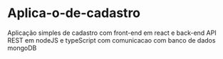 # Aplica-o-de-cadastro
Aplicação simples de cadastro com front-end em react e back-end API REST em nodeJS e typeScript com comunicacao com banco de dados mongoDB
